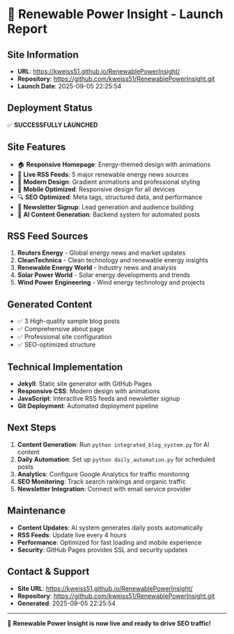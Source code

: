 # 🚀 Renewable Power Insight - Launch Report

## Site Information
- **URL**: https://kweiss51.github.io/RenewablePowerInsight/
- **Repository**: https://github.com/kweiss51/RenewablePowerInsight.git
- **Launch Date**: 2025-09-05 22:25:54

## Deployment Status
✅ **SUCCESSFULLY LAUNCHED**

## Site Features
- 🏠 **Responsive Homepage**: Energy-themed design with animations
- 📰 **Live RSS Feeds**: 5 major renewable energy news sources
- 🎨 **Modern Design**: Gradient animations and professional styling
- 📱 **Mobile Optimized**: Responsive design for all devices
- 🔍 **SEO Optimized**: Meta tags, structured data, and performance
- 📧 **Newsletter Signup**: Lead generation and audience building
- 🤖 **AI Content Generation**: Backend system for automated posts

## RSS Feed Sources
1. **Reuters Energy** - Global energy news and market updates
2. **CleanTechnica** - Clean technology and renewable energy insights
3. **Renewable Energy World** - Industry news and analysis
4. **Solar Power World** - Solar energy developments and trends
5. **Wind Power Engineering** - Wind energy technology and projects

## Generated Content
- ✅ 3 High-quality sample blog posts
- ✅ Comprehensive about page
- ✅ Professional site configuration
- ✅ SEO-optimized structure

## Technical Implementation
- **Jekyll**: Static site generator with GitHub Pages
- **Responsive CSS**: Modern design with animations
- **JavaScript**: Interactive RSS feeds and newsletter signup
- **Git Deployment**: Automated deployment pipeline

## Next Steps
1. **Content Generation**: Run `python integrated_blog_system.py` for AI content
2. **Daily Automation**: Set up `python daily_automation.py` for scheduled posts
3. **Analytics**: Configure Google Analytics for traffic monitoring
4. **SEO Monitoring**: Track search rankings and organic traffic
5. **Newsletter Integration**: Connect with email service provider

## Maintenance
- **Content Updates**: AI system generates daily posts automatically
- **RSS Feeds**: Update live every 4 hours
- **Performance**: Optimized for fast loading and mobile experience
- **Security**: GitHub Pages provides SSL and security updates

## Contact & Support
- **Site URL**: https://kweiss51.github.io/RenewablePowerInsight/
- **Repository**: https://github.com/kweiss51/RenewablePowerInsight.git
- **Generated**: 2025-09-05 22:25:54

---
🌟 **Renewable Power Insight is now live and ready to drive SEO traffic!**

